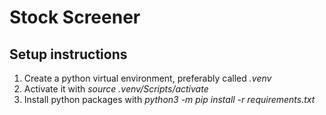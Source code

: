 # Stock Screener

## Setup instructions
1. Create a python virtual environment, preferably called *.venv*
2. Activate it with *source .venv/Scripts/activate*
3. Install python packages with *python3 -m pip install -r requirements.txt*
